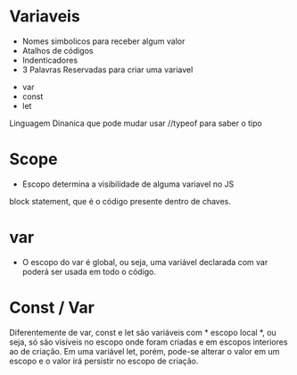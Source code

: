 # Variaveis 
* Nomes simbolicos para receber algum valor
* Atalhos de códigos
* Indenticadores
* 3 Palavras Reservadas para criar uma variavel
 - var
 - const
 - let


Linguagem Dinanica que pode mudar
usar 
//typeof para saber o tipo

# Scope
* Escopo determina a visibilidade de alguma variavel no JS

block statement, que é o código presente dentro de chaves.
# var
* O escopo do var é global, ou seja, uma variável declarada com var poderá ser usada em todo o código.

# Const / Var
Diferentemente de var, const e let são variáveis com * escopo local *, ou seja, só são visíveis no escopo onde foram criadas e em escopos interiores ao de criação. Em uma variável let, porém, pode-se alterar o valor em um escopo e o valor irá persistir no escopo de criação.

